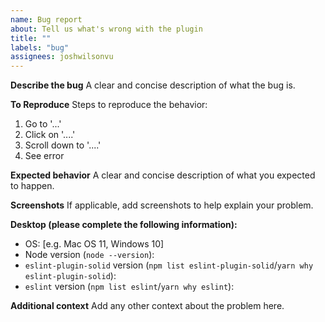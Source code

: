 ```yaml
---
name: Bug report
about: Tell us what's wrong with the plugin
title: ""
labels: "bug"
assignees: joshwilsonvu
---
```


**Describe the bug**
A clear and concise description of what the bug is.

**To Reproduce**
Steps to reproduce the behavior:

1. Go to '...'
2. Click on '....'
3. Scroll down to '....'
4. See error

**Expected behavior**
A clear and concise description of what you expected to happen.

**Screenshots**
If applicable, add screenshots to help explain your problem.

**Desktop (please complete the following information):**

- OS: [e.g. Mac OS 11, Windows 10]
- Node version (`node --version`):
- `eslint-plugin-solid` version (`npm list eslint-plugin-solid`/`yarn why eslint-plugin-solid`):
- `eslint` version (`npm list eslint`/`yarn why eslint`):

**Additional context**
Add any other context about the problem here.
